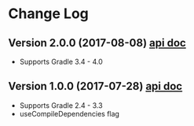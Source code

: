 # Change Log

## Version 2.0.0 (2017-08-08) [api doc](https://wupdigital.github.io/android-maven-publish/groovydoc/2.0.0/index.html)

* Supports Gradle 3.4 - 4.0

## Version 1.0.0 (2017-07-28) [api doc](https://wupdigital.github.io/android-maven-publish/groovydoc/1.0.0/index.html)

* Supports Gradle 2.4 - 3.3
* useCompileDependencies flag
